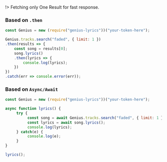 !> Fetching only One Result for fast response.

### Based on `.then`
```js
const Genius = new (require("genius-lyrics"))("your-token-here");

Genius.tracks.search("faded", { limit: 1 })
.then(results => {
    const song = results[0];
    song.lyrics()
    .then(lyrics => {
        console.log(lyrics);
    })
})
.catch(err => console.error(err));
```

### Based on `Async/Await`
```js
const Genius = new (require("genius-lyrics"))("your-token-here");

async function lyrics() {
     try {
          const song = await Genius.tracks.search("faded", { limit: 1 })[0]; //even tho limit is 1, it will be inside an array
          const lyrics = await song.lyrics();
          console.log(lyrics);
     } catch(e) {
          console.log(e);
     }
}

lyrics();
```
